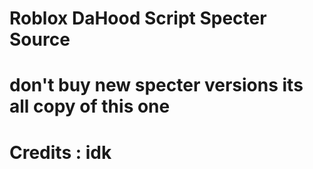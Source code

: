 # Roblox DaHood Script Specter Source

# don't buy new specter versions its all copy of this one

# Credits : idk
